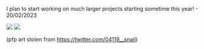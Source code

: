 I plan to start working on much larger projects starting sometime this year!
\- 20/02/2023

![](https://github.com/username/github-stats/blob/master/generated/overview.svg)
![](https://github.com/username/github-stats/blob/master/generated/languages.svg)

(pfp art stolen from https://twitter.com/04119__snail)
